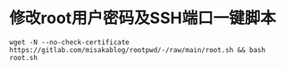 # 修改root用户密码及SSH端口一键脚本

```shell
wget -N --no-check-certificate https://gitlab.com/misakablog/rootpwd/-/raw/main/root.sh && bash root.sh
```
